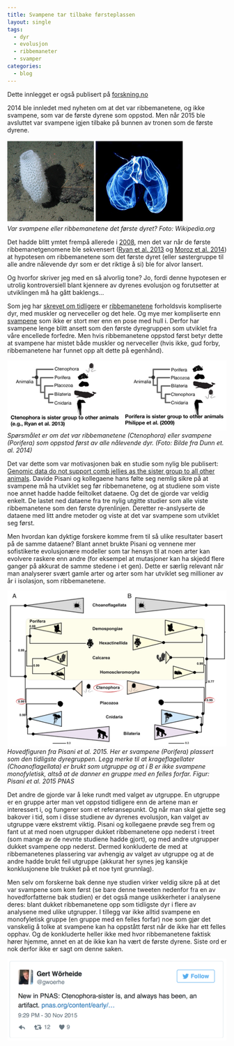 ```yaml
---
title: Svampene tar tilbake førsteplassen
layout: single
tags:
  - dyr
  - evolusjon
  - ribbemaneter
  - svamper
categories:
  - blog
---
```


Dette innlegget er også publisert på [forskning.no](http://forskning.no/blogg/jon-brates-blogg/svampene-tar-tilbake-forsteplassen)


2014 ble innledet med nyheten om at det var ribbemanetene, og ikke svampene, som var de første dyrene som oppstod. Men når 2015 ble avsluttet var svampene igjen tilbake på bunnen av tronen som de første dyrene.

![svamp ribbemanet][1]  
*Var svampene eller ribbemanetene det første dyret? Foto: Wikipedia.org*

Det hadde blitt ymtet frempå allerede i [2008](http://www.nature.com/nature/journal/v452/n7188/full/nature06614.html), men det var når de første ribbemanetgenomene ble sekvensert ([Ryan et al. 2013](http://www.sciencemag.org/content/342/6164/1242592.abstract?ijkey=ef767714a727b14866acaefa6b0ca7a9ad504f78&keytype2=tf_ipsecsha) og [Moroz et al. 2014](http://www.nature.com/nature/journal/v510/n7503/full/nature13400.html)) at hypotesen om ribbemanetene som det første dyret (eller søstergruppe til alle andre nålevende dyr som er det riktige å si) ble for alvor lansert.

Og hvorfor skriver jeg med en så alvorlig tone? Jo, fordi denne hypotesen er utrolig kontroversiell blant kjennere av dyrenes evolusjon og forutsetter at utviklingen må ha gått baklengs...

Som jeg har [skrevet om tidligere](http://forskning.no/content/var-forfaren-var-en-ribbemanet) er [ribbemanetene](https://no.wikipedia.org/wiki/Ribbemaneter) forholdsvis kompliserte dyr, med muskler og nerveceller og det hele. Og mye mer kompliserte enn [svampene](https://no.wikipedia.org/wiki/Svamper) som ikke er stort mer enn en pose med hull i. Derfor har svampene lenge blitt ansett som den første dyregruppen som utviklet fra våre encellede forfedre. Men hvis ribbemanetene oppstod først betyr dette at svampene har mistet både muskler og nerveceller (hvis ikke, gud forby, ribbemanetene har funnet opp alt dette på egenhånd).

![screenshot][2]  
*Spørsmålet er om det var ribbemanetene (Ctenophora) eller svampene (Porifera) som oppstod først av alle nålevende dyr. (Foto: Bilde fra Dunn et. al. 2014)*

Det var dette som var motivasjonen bak en studie som nylig ble publisert: [Genomic data do not support comb jellies as the sister group to all other animals](http://www.pnas.org/content/112/50/15402). Davide Pisani og kollegaene hans følte seg nemlig sikre på at svampene må ha utviklet seg før ribbemanetene, og at studiene som viste noe annet hadde hadde feiltolket dataene. Og det de gjorde var veldig enkelt. De lastet ned dataene fra tre nylig utgitte studier som alle viste ribbemanetene som den første dyrenlinjen. Deretter re-anslyserte de dataene med litt andre metoder og viste at det var svampene som utviklet seg først.

Men hvordan kan dyktige forskere komme frem til så ulike resultater basert på de samme dataene? Blant annet brukte Pisani og vennene mer sofistikerte evolusjonære modeller som tar hensyn til at noen arter kan evolvere raskere enn andre (for eksempel at mutasjoner kan ha skjedd flere ganger på akkurat de samme stedene i et gen). Dette er særlig relevant når man analyserer svært gamle arter og arter som har utviklet seg millioner av år i isolasjon, som ribbemanetene.

![Pisani et al][3]  
*Hovedfiguren fra Pisani et al. 2015. Her er svampene (Porifera) plassert som den tidligste dyregruppen. Legg merke til at krageflagellater (Choanoflagellata) er brukt som utgruppe og at i B er ikke svampene monofyletisk, altså at de danner en gruppe med en felles forfar. Figur: Pisani et al. 2015 PNAS*

Det andre de gjorde var å leke rundt med valget av utgruppe. En utgruppe er en gruppe arter man vet oppstod tidligere enn de artene man er interessert i, og fungerer som et referansepunkt. Og når man skal gjette seg bakover i tid, som i disse studiene av dyrenes evolusjon, kan valget av utgruppe være ekstremt viktig. Pisani og kollegaene prøvde seg frem og fant ut at med noen utgrupper dukket ribbemanetene opp nederst i treet (som mange av de nevnte studiene hadde gjort), og med andre utgrupper dukket svampene opp nederst. Dermed konkluderte de med at ribbemanetenes plassering var avhengig av valget av utgruppe og at de andre hadde brukt feil utgruppe (akkurat her synes jeg kanskje konklusjonene ble trukket på et noe tynt grunnlag).

Men selv om forskerne bak denne nye studien virker veldig sikre på at det var svampene som kom først (se bare denne tweeten nedenfor fra en av hovedforfatterne bak studien) er det også mange usikkerheter i analysene deres: blant dukket ribbemanetene opp som tidligste dyr i flere av analysene med ulike utgrupper. I tillegg var ikke alltid svampene en monofyletisk gruppe (en gruppe med en felles forfar) noe som gjør det vanskelig å tolke at svampene kan ha oppstått først når de ikke har ett felles opphav. Og de konkluderte heller ikke med hvor ribbemanetene faktisk hører hjemme, annet en at de ikke kan ha vært de første dyrene. Siste ord er nok derfor ikke er sagt om denne saken.

![tweet][4]


  
[1]: /images/svamp_ribbemanet.jpg "Var svampene eller ribbemanetene det første dyret? Foto: Wikipedia.org"
[2]: /images/Screen-Shot-2016-01-06-at-09.54_600px.jpg "text"
[3]: /images/Pisani.png "text"
[4]: /images/tweet.png "text"
	
